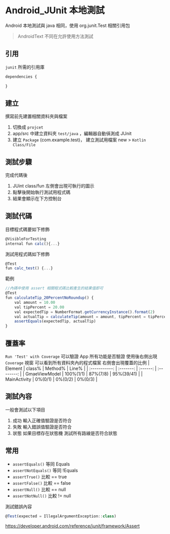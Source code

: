 # Android_JUnit 本地測試

Android 本地測試與 java 相同，使用 org.junit.Test 相關引用包
> AndroidText 不同在允許使用方法測試

## 引用

`junit` 所需的引用庫
```js
dependencies {
    
}
```

## 建立

撰寫前先建置相關資料夾與檔案
1. 切換成 `projcet`
2. app/src 中建立資料夾 `test/java` ，編輯器自動偵測成 JUnit
3. 建立 `Package` (com.example.test)， 建立測試用檔案 new > `Kotlin Class/File`

## 測試步驟

完成代碼後
1. JUint class/fun 左側會出現可執行的圖示
2. 點擊後開始執行測試用程式碼
3. 結果會顯示在下方控制台

## 測試代碼

目標程式碼要如下修飾
```js
@VisibleForTesting
internal fun calc(){...}
```

測試用程式碼如下修飾
```js
@Test
fun calc_test() {...}
```

範例
```js
//內碼中使用 assert 相關程式碼比較產生的結果值即可
@Test
fun calculateTip_20PercentNoRoundup() {
    val amount = 10.00
    val tipPercent = 20.00
    val expectedTip = NumberFormat.getCurrencyInstance().format(2)
    val actualTip = calculateTip(amount = amount, tipPercent = tipPercent, false)
    assertEquals(expectedTip, actualTip)
}
```

## 覆蓋率

`Run 'Test' with Coverage` 可以驗證 App 所有功能是否驗證
使用後右側出現 `Coverage` 視窗 可以看到所有資料夾內的程式檔案
右側會出現覆蓋的比例
|    Element    |  class%   | Method%  |   Line%    |
| :-----------: | :-------: | :------: | :--------: |
| GmaeViewModel | 100%(1/1) | 87%(7/8) | 95%(39/41) |
| MainActivity  |  0%(0/1)  | 0%(0/2)  |  0%(0/3)   |

## 測試內容

一般會測試以下項目
1. 成功 輸入正確值驗證是否符合
2. 失敗 輸入錯誤值驗證是否符合
3. 狀態 如果目標存在狀態機 測試所有路線是否符合狀態

## 常用

- `assertEquals()` 等同 Equals
- `assertNotEquals()` 等同 !Equals
- `assertTrue()` 比較 == true
- `assertFalse()` 比較 == false
- `assertNull()` 比較 == null
- `assertNotNull()` 比較 != null

測試錯誤內容
```js
@Test(expected = IllegalArgumentException::class)
```

<https://developer.android.com/reference/junit/framework/Assert>